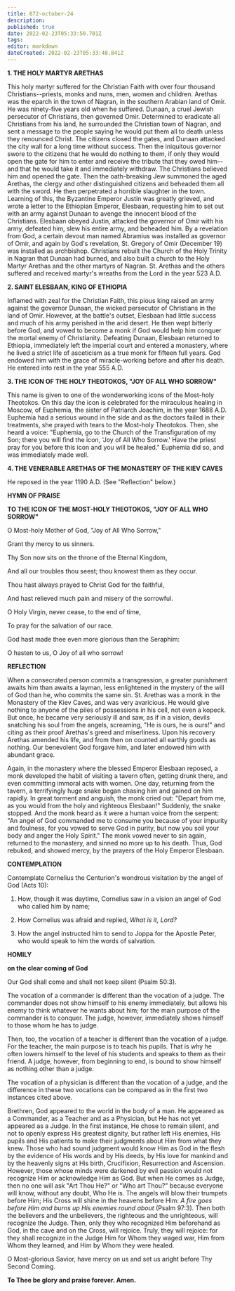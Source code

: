 ```yaml
---
title: 672-october-24
description: 
published: true
date: 2022-02-23T05:33:50.701Z
tags: 
editor: markdown
dateCreated: 2022-02-23T05:33:48.841Z
---
```



**1. THE HOLY MARTYR ARETHAS** 

This holy martyr suffered for the Christian Faith with over four thousand Christians--priests, monks and nuns, men, women and children. Arethas was the eparch in the town of Nagran, in the southern Arabian land of Omir. He was ninety-five years old when he suffered. Dunaan, a cruel Jewish persecutor of Christians, then governed Omir. Determined to eradicate all Christians from his land, he surrounded the Christian town of Nagran, and sent a message to the people saying he would put them all to death unless they renounced Christ. The citizens closed the gates, and Dunaan attacked the city wall for a long time without success. Then the iniquitous governor swore to the citizens that he would do nothing to them, if only they would open the gate for him to enter and receive the tribute that they owed him--and that he would take it and immediately withdraw. The Christians believed him and opened the gate. Then the oath-breaking Jew summoned the aged Arethas, the clergy and other distinguished citizens and beheaded them all with the sword. He then perpetrated a horrible slaughter in the town. Learning of this, the Byzantine Emperor Justin was greatly grieved, and wrote a letter to the Ethiopian Emperor, Elesbaan, requesting him to set out with an army against Dunaan to avenge the innocent blood of the Christians. Elesbaan obeyed Justin, attacked the governor of Omir with his army, defeated him, slew his entire army, and beheaded him. By a revelation from God, a certain devout man named Abramius was installed as governor of Omir, and again by God's revelation, St. Gregory of Omir (December 19) was installed as archbishop. Christians rebuilt the Church of the Holy Trinity in Nagran that Dunaan had burned, and also built a church to the Holy Martyr Arethas and the other martyrs of Nagran. St. Arethas and the others suffered and received martyr's wreaths from the Lord in the year 523 A.D.

**2. SAINT ELESBAAN, KING OF ETHIOPIA**

Inflamed with zeal for the Christian Faith, this pious king raised an army against the governor Dunaan, the wicked persecutor of Christians in the land of Omir. However, at the battle's outset, Elesbaan had little success and much of his army perished in the arid desert. He then wept bitterly before God, and vowed to become a monk if God would help him conquer the mortal enemy of Christianity. Defeating Dunaan, Elesbaan returned to Ethiopia, immediately left the imperial court and entered a monastery, where he lived a strict life of asceticism as a true monk for fifteen full years. God endowed him with the grace of miracle-working before and after his death. He entered into rest in the year 555 A.D.

**3. THE ICON OF THE HOLY THEOTOKOS, "JOY OF ALL WHO SORROW"**

This name is given to one of the wonderworking icons of the Most-holy Theotokos. On this day the icon is celebrated for the miraculous healing in Moscow, of Euphemia, the sister of Patriarch Joachim, in the year 1688 A.D. Euphemia had a serious wound in the side and as the doctors failed in their treatments, she prayed with tears to the Most-holy Theotokos. Then, she heard a voice: "Euphemia, go to the Church of the Transfiguration of my Son; there you will find the icon, 'Joy of All Who Sorrow.' Have the priest pray for you before this icon and you will be healed." Euphemia did so, and was immediately made well.

**4. THE VENERABLE ARETHAS OF THE MONASTERY OF THE KIEV CAVES**

He reposed in the year 1190 A.D. (See "Reflection" below.)



**HYMN OF PRAISE** 

**TO THE ICON OF THE MOST-HOLY THEOTOKOS, "JOY OF ALL WHO SORROW"**

O Most-holy Mother of God, "Joy of All Who Sorrow,"

Grant thy mercy to us sinners.

Thy Son now sits on the throne of the Eternal Kingdom,

And all our troubles thou seest; thou knowest them as they occur.

Thou hast always prayed to Christ God for the faithful,

And hast relieved much pain and misery of the sorrowful.

O Holy Virgin, never cease, to the end of time,

To pray for the salvation of our race.

God hast made thee even more glorious than the Seraphim:

O hasten to us, O Joy of all who sorrow!


**REFLECTION**

When a consecrated person commits a transgression, a greater punishment awaits him than awaits a layman, less enlightened in the mystery of the will of God than he, who commits the same sin. St. Arethas was a monk in the Monastery of the Kiev Caves, and was very avaricious. He would give nothing to anyone of the piles of possessions in his cell, not even a kopeck. But once, he became very seriously ill and saw, as if in a vision, devils snatching his soul from the angels, screaming, "He is ours, he is ours!" and citing as their proof Arethas's greed and miserliness. Upon his recovery Arethas amended his life, and from then on counted all earthly goods as nothing. Our benevolent God forgave him, and later endowed him with abundant grace.

Again, in the monastery where the blessed Emperor Elesbaan reposed, a monk developed the habit of visiting a tavern often, getting drunk there, and even committing immoral acts with women. One day, returning from the tavern, a terrifyingly huge snake began chasing him and gained on him rapidly. In great torment and anguish, the monk cried out: "Depart from me, as you would from the holy and righteous Elesbaan!" Suddenly, the snake stopped. And the monk heard as it were a human voice from the serpent: "An angel of God commanded me to consume you because of your impurity and foulness, for you vowed to serve God in purity, but now you soil your body and anger the Holy Spirit." The monk vowed never to sin again, returned to the monastery, and sinned no more up to his death. Thus, God rebuked, and showed mercy, by the prayers of the Holy Emperor Elesbaan.



**CONTEMPLATION**

Contemplate Cornelius the Centurion's wondrous visitation by the angel of God (Acts 10):

1.  How, though it was daytime, Cornelius saw in a vision an angel of God who called him by name;

1.  How Cornelius was afraid and replied, *What is it, Lord?*

1.  How the angel instructed him to send to Joppa for the Apostle Peter, who would speak to him the words of salvation.



**HOMILY**

**on the clear coming of God**

Our God shall come and shall not keep silent (Psalm 50:3).

The vocation of a commander is different than the vocation of a judge. The commander does not show himself to his enemy immediately, but allows his enemy to think whatever he wants about him; for the main purpose of the commander is to conquer. The judge, however, immediately shows himself to those whom he has to judge. 

Then, too, the vocation of a teacher is different than the vocation of a judge. For the teacher, the main purpose is to teach his pupils. That is why he often lowers himself to the level of his students and speaks to them as their friend. A judge, however, from beginning to end, is bound to show himself as nothing other than a judge.

The vocation of a physician is different than the vocation of a judge, and the difference in these two vocations can be compared as in the first two instances cited above. 

Brethren, God appeared to the world in the body of a man. He appeared as a Commander, as a Teacher and as a Physician, but He has not yet appeared as a Judge. In the first instance, He chose to remain silent, and not to openly express His greatest dignity, but rather left His enemies, His pupils and His patients to make their judgments about Him from what they knew. Those who had sound judgment would know Him as God in the flesh by the evidence of His words and by His deeds, by His love for mankind and by the heavenly signs at His birth, Crucifixion, Resurrection and Ascension. However, those whose minds were darkened by evil passion would not recognize Him or acknowledge Him as God. But when He comes as Judge, then no one will ask "Art Thou He?" or "Who art Thou?" because everyone will know, without any doubt, Who He is. The angels will blow their trumpets before Him; His Cross will shine in the heavens before Him: *A fire goes before Him and burns up His enemies round about* (Psalm 97:3). Then both the believers and the unbelievers, the righteous and the unrighteous, will recognize the Judge. Then, only they who recognized Him beforehand as God, in the cave and on the Cross, will rejoice. Truly, they will rejoice: for they shall recognize in the Judge Him for Whom they waged war, Him from Whom they learned, and Him by Whom they were healed.

O Most-glorious Savior, have mercy on us and set us aright before Thy Second Coming.

**To Thee be glory and praise forever. Amen.**
